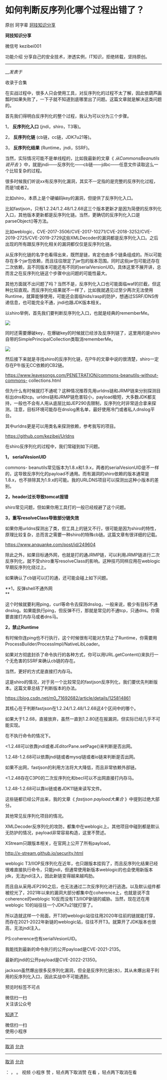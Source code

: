#  如何判断反序列化哪个过程出错了？

原创 珂字辈  [ 珂技知识分享 ](javascript:void\(0\);)

**珂技知识分享** ![]()

微信号 kezibei001

功能介绍 分享自己的安全技术，渗透实例，IT知识，拒绝转载，坚持原创。

____

___发表于_

收录于合集

在实战过程中，很多人只会使用工具，对反序列化的过程不太了解，因此依葫芦画瓢时如果失败了，一下子就不知道到底哪里出了问题。这篇文章就是解决这类问题的。

  

首先我们得明白反序列化的整个过程，我认为可以分为三个步骤。

1， **反序列化入口** (jndi，shiro，T3等)。

2， **反序列化链** (cb链，cc链，JDK7u21等)。

3， **反序列化结果** (Runtime，jndi，SSRF)。  

当然，实际情况可能不是单线程的，比如我最新的文章《 _从CommonsBeanutils说开去_
》中，就是jndi——反序列化——cb链——jdbc——任意文件读取这么一个比较复杂的过程。  

  

很多时候我们听说xx有反序列化漏洞，其实不一定指的是完整的反序列化过程，而是1或者2。

比如shiro，本质上是个硬编码key的漏洞，但提供了反序列化入口。

比如fastjson，只有1.2.24/1.2.48/1.2.68这三个版本更新才是因为简便的反序列化入口，其他版本更新都是反序列化链。当然，更确切的反序列化入口是parseObject()等方法。

比如weblogic，CVE-2017-3506/CVE-2017-10271/CVE-2018-3252/CVE-2019-2725/CVE-2019-2729这些XMLDecoder的漏洞都是反序列化入口。之后出现的所有跟反序列化相关的漏洞都仅仅是反序列化链。

  

从反序列化链的名字也看得出来，既然是链，肯定也由多个链条组成的。所以可能存在多个jar包依赖，而且往往限定了jar包的版本范围。同时这些jar包可能还存在二次依赖，且不同版本可能还有不同的serialVersionUID。具体这里不展开讲，总而言之在反序列化链这个步骤中出问题的可能性最大。

  

其他方面就不出问题了吗？当然不是，反序列化入口也可能面临waf的拦截，但这种比较直观。而反序列化结果就不一样了，比如我就遇见过至少两次无法使用Runtime，就算能够使用，可能还会面临hids/rasp的防护，想通过SSRF/DNS传递信息，也可能完全不通，jndi也跟JDK版本相关。  

  

  

以shiro举例，首先我们要判断反序列化入口，也就是经典的rememberMe。

![](https://raw.githubusercontent.com/tuchuang9/tc1/refs/heads/main/public/20220923135832.png)

同时还需要爆破key，在爆破key的时候就已经涉及反序列链了，这里用的是shiro自带的SimplePrincipalCollection类取消rememberMe。  

![](https://raw.githubusercontent.com/tuchuang9/tc1/refs/heads/main/public/20220923135834.png)

  

然后接下来就是寻找shiro的反序列化链，在P牛的文章中说的很清楚，shiro一定存在P牛版无CC依赖的CB2链。  

https://www.leavesongs.com/PENETRATION/commons-beanutils-without-commons-
collections.html

但为什么有时候就打不通呢？这种情况推荐先用urldns链和JRMP链来分别探测目标出dns和tcp。urldns链和JRMP链危害较小，payload极短，大多数JDK都支持，一般也不会有人用从底层比如JEP290去限制，反序列化时非常适合拿来探测。注意，目标环境可能存在dnslog黑名单，最好使用冷门或者私人dnslog平台。

其中urldns更是可以用类名来探测依赖，参考我写的项目。

https://github.com/kezibei/Urldns  

  

在shiro反序列化的过程中，我们常碰到如下问题。  

 **1， serialVesionUID**

commons-
beanutils常见版本为1.8.x和1.9.x，两者的serialVesionUID是不一样的，这导致反序列化的payload不通用。而有漏洞的shiro依赖的版本通常是1.8.x，也不排除其为1.9.x的可能。我的URLDNS项目可以探测出这种小版本的差别。  

 **2，header过长导致tomcat报错**

shiro常见问题，但如果你用工具打的一般已经规避了这个问题。

 **3，重写resolveClass导致部分链失效**  

如果你用urldns探测出了类，但工具上的链又不行，很可能是因为shiro的特性，原理比较复杂，总而言之需要一种shiro的特殊cb链。这篇文章有很详细的记载。

https://www.anquanke.com/post/id/249604  

除此之外，如果目标通外网，也就是打的通JRMP链，可以利用JRMP链进行二次反序列化，就不受shiro重写resolveClass的影响。这种技巧同样应用在weblogic早期反序列化绕过上。

  

如果确认了cb链可以打的通，还可能会碰上如下问题。  

 **1，反弹shell不通外网  
**

这个时候就要利用ping，curl等命令去探测dnslog，一般来说，极少有目标不通dnslog。如果能执行ping，但反弹不行，那就是常见的不通tcp，只通dns。你需要直接打内存马或者dns马。

 **2，禁止Runtime**

有时候你连ping也不行执行，这个时候很有可能对方禁止了Runtime，你需要用ProcessBuilder/ProcessImpl/NativeLibLoader。

如果对方彻底封杀了命令执行的各种方式，你可以用URL.getContent()来执行一个无危害的SSRF来确认cb链的存在。  

当然，更好的方式是直接打内存马。  

  

这是shiro的情况，对于另一个比较常见的fastjson反序列化，我们要优先判断版本。这篇文章总结了判断版本的办法。

https://blog.csdn.net/m0_71692682/article/details/125814861

其核心在于判断fastjson在1.2.24/1.2.48/1.2.68这4个区间中的哪个。

如果大于1.2.68，直接放弃，虽然一直到1.2.80还在报漏洞，但实际已经几乎不可能实现。  

在不执行命令的情况下。  

<1.2.48可以依靠jndi或者JEditorPane.setPage()来判断是否出网。  

1.2.48-1.2.68可以依靠jndi链或者mysql链或者io链来判断是否出网。  

  

如果不出网，fastjson的利用方法将大大降低，而且非常依赖外部链。

<1.2.48存在C3P0的二次反序列化和becl可以不出网直接打内存马。  

1.2.48-1.2.68可以靠io链或者JDK11链来读写文件。

  

这些链都已经公开出来，我的文章《 _fastjson payload大集合_ 》中提到过绝大部分。

  

其他常见反序列化项目的情况。  

XMLDecoder反序列化的攻防，都集中在weblogic上。其他项目中碰到都是默认无防护的情况，payload非常容易构造，这里不赘述。

  

XStream只跟版本相关，在官网上公开了所有payload，

http://x-stream.github.io/security.html

  

weblogic
T3/IIOP反序列化在近年，也只跟版本挂钩了，而且反序列化结果已经很难直接执行命令，只能jndi，但通常使用新版本weblogic的也会使用新版本jdk，无法jndi注入，因此新链变得越来越鸡肋。  

而且自从采用JEP290之后，也无法通过二次反序列化进行逃逸。以及默认组件都被挖光了，2021年以来的漏洞大部分都集中在coherence上，也就是说不含coherence的weblogic
10反而没有T3/IIOP新链的威胁。当然，现在还在用weblogic 10的站往往一个JDK7u21就打穿了。  

所以造就这样一个局面，开T3的weblogic站往往用2020年往前的链就能打穿，而存在2021-2022年新链的weblogic站，往往不开T3。就算开了JDK版本也很高，无法jndi注入。

PS:coherence也有serialVesionUID。

我能找到最新的命令执行的公开payload是CVE-2021-2135。

最新的jndi的公开payload是CVE-2022-21350。

  

jackson虽然爆出很多反序列化漏洞，但全是反序列化链(水)，其从未爆出易于利用的反序列化入口，因此实战中不可能遇到。  

预览时标签不可点

微信扫一扫  
关注该公众号

[知道了](javascript:;)

微信扫一扫  
使用小程序

****

[取消](javascript:void\(0\);) [允许](javascript:void\(0\);)

****

[取消](javascript:void\(0\);) [允许](javascript:void\(0\);)

： ， 。   视频 小程序 赞 ，轻点两下取消赞 在看 ，轻点两下取消在看

